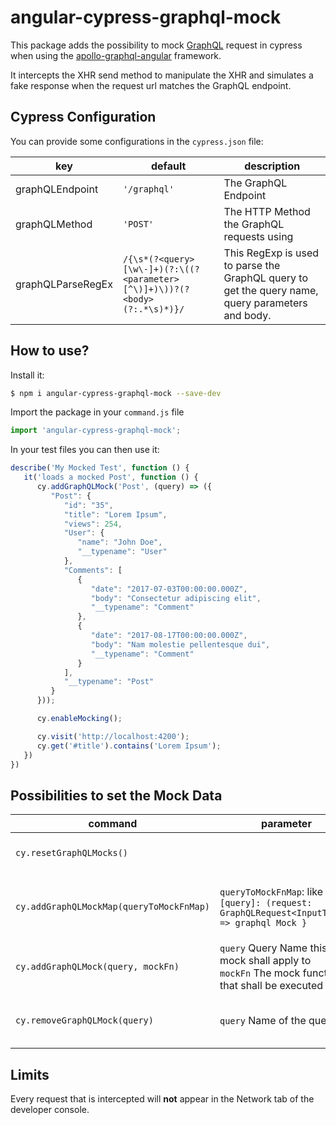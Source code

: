 # angular-cypress-graphql-mock

This package adds the possibility to mock [GraphQL](https://graphql.org/) request in cypress when using the [apollo-graphql-angular](https://www.apollographql.com/docs/) framework.

It intercepts the XHR send method to manipulate the XHR and simulates a fake response when the request url matches the GraphQL endpoint.

## Cypress Configuration

You can provide some configurations in the `cypress.json` file:

| key               | default                                                                   | description                                                                                      |
| ----------------- | ------------------------------------------------------------------------- | ------------------------------------------------------------------------------------------------ |
| graphQLEndpoint   | `'/graphql'`                                                              | The GraphQL Endpoint                                                                             |
| graphQLMethod     | `'POST'`                                                                  | The HTTP Method the GraphQL requests using                                                       |
| graphQLParseRegEx | `/{\s*(?<query>[\w\-]+)(?:\((?<parameter>[^\)]+)\))?(?<body>(?:.*\s)*)}/` | This RegExp is used to parse the GraphQL query to get the query name, query parameters and body. |


## How to use?

Install it:
```bash
$ npm i angular-cypress-graphql-mock --save-dev
```

Import the package in your `command.js` file
```js
import 'angular-cypress-graphql-mock';
```
  
In your test files you can then use it: 
```js
describe('My Mocked Test', function () {
   it('loads a mocked Post', function () {
      cy.addGraphQLMock('Post', (query) => ({
         "Post": {
            "id": "35",
            "title": "Lorem Ipsum",
            "views": 254,
            "User": {
               "name": "John Doe",
               "__typename": "User"
            },
            "Comments": [
               {
                  "date": "2017-07-03T00:00:00.000Z",
                  "body": "Consectetur adipiscing elit",
                  "__typename": "Comment"
               },
               {
                  "date": "2017-08-17T00:00:00.000Z",
                  "body": "Nam molestie pellentesque dui",
                  "__typename": "Comment"
               }
            ],
            "__typename": "Post"
         }
      }));

      cy.enableMocking();

      cy.visit('http://localhost:4200');
      cy.get('#title').contains('Lorem Ipsum');
   })
})
```

## Possibilities to set the Mock Data

| command                                  | parameter                                                                                          | description                                   |
| ---------------------------------------- | -------------------------------------------------------------------------------------------------- | --------------------------------------------- |
| `cy.resetGraphQLMocks()`                 |                                                                                                    | resets the current Mocks                      |
| `cy.addGraphQLMockMap(queryToMockFnMap)` | `queryToMockFnMap`: like `{ [query]: (request: GraphQLRequest<InputType>) => graphql Mock }`       | adds all mocks given in the map to the Mocks. |
| `cy.addGraphQLMock(query, mockFn)`       | `query` Query Name this mock shall apply to <br> `mockFn` The mock function that shall be executed | Adds the Mock function to the Mocks.          |
| `cy.removeGraphQLMock(query)`            | `query` Name of the query                                                                          | removes the mock function for the query       |

## Limits

Every request that is intercepted will **not** appear in the Network tab of the developer console.